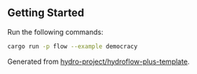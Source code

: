 ## Getting Started
Run the following commands:
```bash
cargo run -p flow --example democracy
```

Generated from [hydro-project/hydroflow-plus-template](https://github.com/hydro-project/hydroflow-plus-template).
